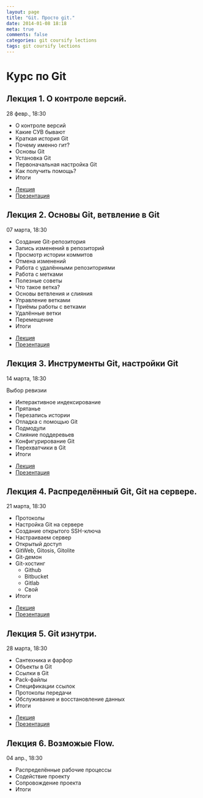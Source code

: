 ```yaml
---
layout: page
title: "Git. Просто git."
date: 2014-01-08 18:18
meta: true
comments: false
categories: git coursify lections
tags: git coursify lections
---
```


# Курс по Git


## Лекция 1. О контроле версий.

28 февр., 18:30 

  * О контроле версий
  * Какие СУВ бывают
  * Краткая история Git
  * Почему именно гит?
  * Основы Git
  * Установка Git
  * Первоначальная настройка Git
  * Как получить помощь?
  * Итоги

  - [Лекция](http://zzet.org/git/learning/undev/coursify/2014/02/09/lection-1-git-course-undev.html)
  - [Презентация](http://zzet.org/learn-git/lection-1.html)

## Лекция 2. Основы Git, ветвление в Git

07 марта, 18:30 

  * Создание Git-репозитория
  * Запись изменений в репозиторий
  * Просмотр истории коммитов
  * Отмена изменений
  * Работа с удалёнными репозиториями
  * Работа с метками
  * Полезные советы
  * Что такое ветка?
  * Основы ветвления и слияния
  * Управление ветками
  * Приёмы работы с ветками
  * Удалённые ветки
  * Перемещение
  * Итоги

  - [Лекция](http://zzet.org/git/learning/undev/coursify/2014/02/09/lection-2-git-course-undev.html)
  - [Презентация](http://zzet.org/learn-git/lection-2.html)

## Лекция 3. Инструменты Git, настройки Git

14 марта, 18:30 

Выбор ревизии

  * Интерактивное индексирование
  * Прятанье
  * Перезапись истории
  * Отладка с помощью Git
  * Подмодули
  * Слияние поддеревьев
  * Конфигурирование Git
  * Перехватчики в Git
  * Итоги

  - [Лекция](http://zzet.org/git/learning/undev/coursify/2014/02/09/lection-3-git-course-undev.html)
  - [Презентация](http://zzet.org/learn-git/lection-3.html)


## Лекция 4. Распределённый Git, Git на сервере.

21 марта, 18:30 

  * Протоколы
  * Настройка Git на сервере
  * Создание открытого SSH-ключа
  * Настраиваем сервер
  * Открытый доступ
  * GitWeb, Gitosis, Gitolite
  * Git-демон
  * Git-хостинг
    - Github
    - Bitbucket
    - Gitlab
    - Свой
  * Итоги

  - [Лекция](http://zzet.org/git/learning/undev/coursify/2014/03/28/lection-4-git-course-undev.html)
  - [Презентация](http://zzet.org/learn-git/lection-4.html)

## Лекция 5. Git изнутри.

28 марта, 18:30 

  * Сантехника и фарфор
  * Объекты в Git
  * Ссылки в Git
  * Pack-файлы
  * Спецификации ссылок
  * Протоколы передачи
  * Обслуживание и восстановление данных
  * Итоги

  - [Лекция](http://zzet.org/git/learning/undev/coursify/2014/03/28/lection-5-git-course-undev.html)
  - [Презентация](http://zzet.org/learn-git/lection-5.html)

## Лекция 6. Возможые Flow.

04 апр., 18:30 

  * Распределённые рабочие процессы
  * Содействие проекту
  * Сопровождение проекта
  * Итоги
